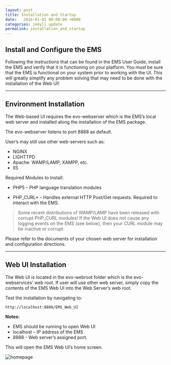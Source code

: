```yaml
---
layout: post
title: Installation and Startup
date:   2016-01-01 00:00:00 +0000
categories: jekyll update
permalink: installation_and_startup
---
```


## Install and Configure the EMS

Following the instructions that can be found in the EMS User Guide, install the EMS and verify that it is functioning on your platform. You must be sure that the EMS is functional on your system prior to working with the UI. This will greatly simplify any problem solving that may need to be done with the installation of the Web UI!

------

## Environment Installation

The Web-based UI requires the evo-webserver which is the EMS’s local web server and installed along the installation of the EMS package.

The evo-webserver listens to port 8888 as default.

User’s may still use other web-servers such as:

- NGINX
- LIGHTTPD
- Apache: WAMP/LAMP, XAMPP, etc.
- IIS



Required Modules to Install:

- PHP5 – PHP language translation modules


- PHP\_CURL\* – Handles external HTTP Post/Get requests. Required to interact with the EMS.

> Some recent distributions of WAMP/LAMP have been released with corrupt PHP\_CURL modules! If the Web UI does not cause any logging events on the EMS (see below), then your CURL module may be inactive or corrupt.

Please refer to the documents of your chosen web server for installation and configuration directions.

------

## Web UI Installation

The Web UI is located in the evo-webroot folder which is the evo-webservices’ web root. If user will use other web server, simply copy the contents of the EMS Web UI into the Web Server’s web root.

Test the installation by navigating to:

``` 
http://localhost:8888/EMS_Web_UI
```

**Notes:**

- EMS should be running to open Web UI
- localhost – IP address of the EMS
- 8888 - Web server’s assigned port.

This will open the EMS Web UI’s home screen.

![homepage]({{site.url}}{{site.baseurl}}/assets/homepage.jpg)


